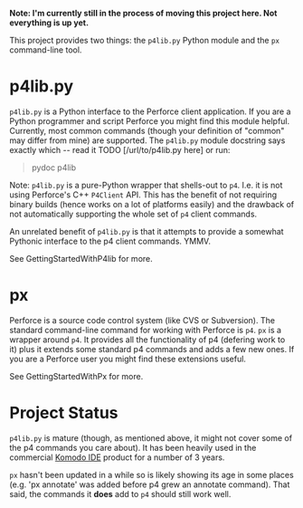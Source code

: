 **Note: I'm currently still in the process of moving this project here. Not everything is up yet.**

This project provides two things: the `p4lib.py` Python module and the `px` command-line tool.


# p4lib.py #

`p4lib.py` is a Python interface to the Perforce client application.  If you are a Python programmer and script Perforce you might find this module helpful. Currently, most common commands (though your definition of "common" may differ from mine) are supported. The `p4lib.py` module docstring says exactly which -- read it TODO [/url/to/p4lib.py here] or run:

> pydoc p4lib

Note: `p4lib.py` is a pure-Python wrapper that shells-out to `p4`. I.e. it is not using Perforce's C++ `P4Client` API. This has the benefit of not requiring binary builds (hence works on a lot of platforms easily) and the drawback of not automatically supporting the whole set of `p4` client commands.

An unrelated benefit of `p4lib.py` is that it attempts to provide a somewhat Pythonic interface to the p4 client commands. YMMV.

See GettingStartedWithP4lib for more.

# px #

Perforce is a source code control system (like CVS or Subversion).  The standard command-line command for working with Perforce is `p4`.  `px` is a wrapper around `p4`.  It provides all the functionality of p4 (defering work to it) plus it extends some standard p4 commands and adds a few new ones. If you are a Perforce user you might find these extensions useful.

See GettingStartedWithPx for more.


# Project Status #

`p4lib.py` is mature (though, as mentioned above, it might not cover some of the p4 commands you care about). It has been heavily used in the commercial [Komodo IDE](http://www.activestate.com/komodo/) product for a number of 3 years.

`px` hasn't been updated in a while so is likely showing its age in some places (e.g. 'px annotate' was added before p4 grew an annotate command).  That said, the commands it **does** add to `p4` should still work well.